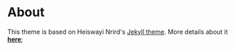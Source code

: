 # About 

This theme is based on Heiswayi Nrird's [Jekyll theme](http://heiswayi.github.io). More details about it [**here**](http://heiswayi.github.io/the-plain.html); 


